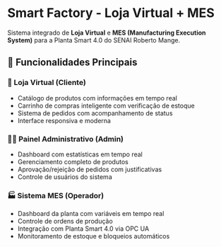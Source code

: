# Smart Factory - Loja Virtual + MES

Sistema integrado de **Loja Virtual** e **MES (Manufacturing Execution System)** para a Planta Smart 4.0 do SENAI Roberto Mange.


## 🎯 Funcionalidades Principais

### 🛒 Loja Virtual (Cliente)
- Catálogo de produtos com informações em tempo real
- Carrinho de compras inteligente com verificação de estoque
- Sistema de pedidos com acompanhamento de status
- Interface responsiva e moderna

### 👨‍💼 Painel Administrativo (Admin)
- Dashboard com estatísticas em tempo real
- Gerenciamento completo de produtos
- Aprovação/rejeição de pedidos com justificativas
- Controle de usuários do sistema

### 🏭 Sistema MES (Operador)
- Dashboard da planta com variáveis em tempo real
- Controle de ordens de produção
- Integração com Planta Smart 4.0 via OPC UA
- Monitoramento de estoque e bloqueios automáticos

